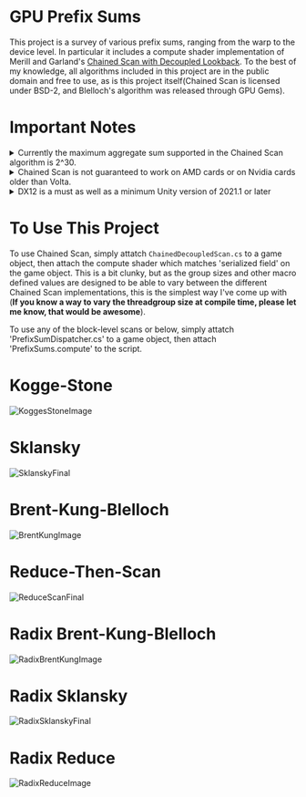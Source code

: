 # GPU Prefix Sums

This project is a survey of various prefix sums, ranging from the warp to the device level. In particular it includes a compute shader implementation of Merill and Garland's [Chained Scan with Decoupled Lookback](https://research.nvidia.com/publication/2016-03_single-pass-parallel-prefix-scan-decoupled-look-back). To the best of my knowledge, all algorithms included in this project are in the public domain and free to use, as is this project itself(Chained Scan is licensed under BSD-2, and Blelloch's algorithm was released through GPU Gems). 

# Important Notes
<details>
  <summary>Currently the maximum aggregate sum supported in the Chained Scan algorithm is 2^30.</summary>
&nbsp;  
  
&nbsp;&nbsp;&nbsp;&nbsp;&nbsp;&nbsp;This is because in order to maintain globlal coherency of the flag values between threadblocks/workgroups, we have to 	pack the group aggregate into into the same value as the group status flag which takes up 2 bits. Although shader model 6.6 does support 64-bit values and 	atomics, these features are not available in Unity compute shaders due to a bug, I believe.
&nbsp;  
  
</details>

<details>
  <summary>Chained Scan is not guaranteed to work on AMD cards or on Nvidia cards older than Volta.</summary>
&nbsp;  
  
&nbsp;&nbsp;&nbsp;&nbsp;&nbsp;&nbsp;Because Chained Scan relies on the guaranteed forward progress of threads and fair scheduling of thread groups, I cannot guarantee that this implementation will work on AMD cards or on Nvidia cards older than Volta. This is because unlike CPUs, GPUs are far less standardized and [different hardware models have vastly different capabilities](https://arxiv.org/abs/2109.06132). Therefore, this code is more of a proof of concept, rather than something that I would recommend implementing into a production build (eventually I will update this project to include a device level reduce-then scan which is a tad slower but more than suffecient, and more importantly does not have the hardware portability issues that Chained Scan does). If you wish to read more about the portability issues, and some of the general challenges of implementing Chained scan, I would highly recommend reading Raph Levien’s [blog](https://raphlinus.github.io/gpu/2020/04/30/prefix-sum.html) detailing his experience with it.
&nbsp;  
  
</details>


<details>
  <summary>DX12 is a must as well as a minimum Unity version of 2021.1 or later</summary>
&nbsp;  
  
&nbsp;&nbsp;&nbsp;&nbsp;&nbsp;&nbsp;As we make heavy use of [WaveIntrinsics](https://learn.microsoft.com/en-us/windows/win32/direct3dhlsl/hlsl-shader-model-6-0-features-for-direct3d-12), we need `pragma use_dxc` [to access shader model 6.0](https://forum.unity.com/threads/unity-is-adding-a-new-dxc-hlsl-compiler-backend-option.1086272/).
&nbsp;  
  
</details>

# To Use This Project
To use Chained Scan, simply attatch `ChainedDecoupledScan.cs` to a game object, then attach the compute shader which matches 'serialized field' on the game object. This is a bit clunky, but as the group sizes and other macro defined values are designed to be able to vary between the different Chained Scan implementations, this is the simplest way I've come up with (**If you know a way to vary the threadgroup size at compile time, please let me know, that would be awesome**).

To use any of the block-level scans or below, simply attatch 'PrefixSumDispatcher.cs' to a game object, then attach 'PrefixSums.compute' to the script.
 
# Kogge-Stone
![KoggesStoneImage](https://user-images.githubusercontent.com/68340554/224911618-6f54231c-251f-4321-93ec-b244a0af49f7.png)

# Sklansky
![SklanskyFinal](https://user-images.githubusercontent.com/68340554/224912079-b1580955-b702-45f9-887a-7c1003825bf9.png)

# Brent-Kung-Blelloch
![BrentKungImage](https://user-images.githubusercontent.com/68340554/224912128-73301be2-0bba-4146-8e20-2f1f3bc7c549.png)

# Reduce-Then-Scan
![ReduceScanFinal](https://user-images.githubusercontent.com/68340554/224912530-2e1f2851-f531-4271-8246-d13983ccb584.png)

# Radix Brent-Kung-Blelloch
![RadixBrentKungImage](https://user-images.githubusercontent.com/68340554/224912635-88550d08-f2c2-4c97-b8a2-8fcebc939d41.png)

# Radix Sklansky
![RadixSklanskyFinal](https://user-images.githubusercontent.com/68340554/224912704-97d6eacf-9f33-4ac1-ab12-ad89e92cec51.png)

# Radix Reduce
![RadixReduceImage](https://user-images.githubusercontent.com/68340554/224912791-5fa3743e-df00-49e7-8d37-028b73bba211.png)

